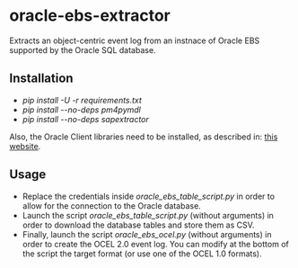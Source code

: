 # oracle-ebs-extractor

Extracts an object-centric event log from an instnace of Oracle EBS supported by the Oracle SQL database.

## Installation

- *pip install -U -r requirements.txt*
- *pip install --no-deps pm4pymdl*
- *pip install --no-deps sapextractor*

Also, the Oracle Client libraries need to be installed, as described in:
[this website](https://cx-oracle.readthedocs.io/en/latest/user_guide/installation.html).

## Usage

- Replace the credentials inside *oracle_ebs_table_script.py* in order to allow for the connection to the Oracle database.
- Launch the script *oracle_ebs_table_script.py* (without arguments) in order to download the database tables and store them as CSV.
- Finally, launch the script *oracle_ebs_ocel.py* (without arguments) in order to create the OCEL 2.0 event log. You can modify
at the bottom of the script the target format (or use one of the OCEL 1.0 formats).
